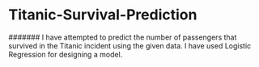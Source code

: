 # Titanic-Survival-Prediction

####### I have attempted to predict the number of passengers that survived in the Titanic incident using the given data. I have used Logistic Regression for designing a model. 

